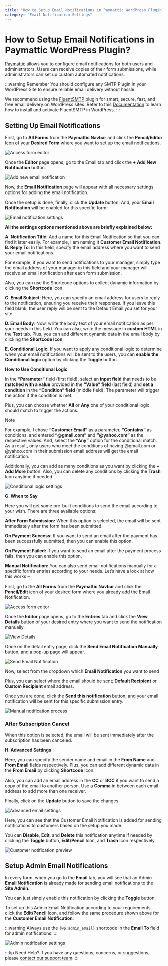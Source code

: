 ```yaml
---
title: "How to Setup Email Notifications in Paymattic WordPress Plugin?"
category: "Email Notification Settings"
---
```


# How to Setup Email Notifications in Paymattic WordPress Plugin?

[Paymattic](https://paymattic.com/) allows you to configure email notifications for both users and administrators. Users can receive copies of their form submissions, while administrators can set up custom automated notifications.

:::warning Remember
You should configure any SMTP Plugin in your WordPress Site to ensure reliable email delivery without hassle.

We recommend using the [FluentSMTP](https://fluentsmtp.com/) plugin for smart, secure, fast, and free email delivery on WordPress sites. Refer to this [Documentation](https://fluentsmtp.com/docs/installing-fluent-smtp/) to learn how to install and activate FluentSMTP in WordPress.
:::

## Setting Up Email Notifications


First, go to **All Forms** from the **Paymattic Navbar** and click the **Pencil/Editor** Icon of your **Desired Form** where you want to set up the email notifications.

![Access form editor](/images/email-notification-settings/how-to-setup-email-notifications-in-paymattic-wordpress-plugin/EditPencil-icon-of-a-specific-form-scaled.webp)

Once the **Editor** page opens, go to the Email tab and click the **+ Add New Notification** button.

![Add new email notification](/images/email-notification-settings/how-to-setup-email-notifications-in-paymattic-wordpress-plugin/Add-New-Notification-button-scaled.webp)

Now, the **Email Notification** page will appear with all necessary settings options for adding the email notification.

Once the setup is done, finally, click the **Update** button. And, your **Email Notification** will be enabled for this specific form!

![Email notification settings](/images/email-notification-settings/how-to-setup-email-notifications-in-paymattic-wordpress-plugin/Full-Settings-page-of-Email-Notification-.webp)

**All the settings options mentioned above are briefly explained below:**

**A. Notification Title**: Add a name for this Email Notification so that you can find it later easily. For example, I am naming it  **Customer Email Notification**.
**B. Reply To**: In this field, specify the email address where you want to send your email notifications. 

For example, if you want to send notifications to your manager, simply type the email address of your manager in this field and your manager will receive an email notification after each form submission.

Also, you can use the Shortcode options to collect dynamic information by clicking the **Shortcode** Icon.

**C. Email Subject**: Here, you can specify an email address for users to reply to the notification, ensuring you receive their responses. If you leave this field blank, the user reply will be sent to the Default Email you set for your site. 

**D. Email Body**: Now, write the body text of your email notification as per your needs in this field. You can also, write the message in **custom HTML** in the **Text** tab. Plus, you can add different dynamic data in the email body by clicking the **Shortcode Icon**.

**E. Conditional Logic:** If you want to apply any conditional logic to determine when your email notifications will be sent to the users, you can **enable the Conditional logic** option by clicking the **Toggle** button. 


**How to Use Conditional Logic**

In the **“Parameter”** field (first field), select an **input field** that needs to be **matched with a value** provided in the **“Value” field** (last field) and **set a condition** in the **“Condition” field** (middle field). The parameter will trigger the action if the condition is met.

Plus, you can choose whether **All** or **Any** one of your conditional logic should match to trigger the actions.

>[!Note]
>For example, I chose **“Customer Email”** as a parameter, **“Contains”** as conditions, and entered **“@gmail.com”** and **“@yahoo.com”** as the respective values. And, select the **“Any”** option for the conditional match. As a result, only users who meet the conditions of having @gmail.com or @yahoo.com in their submission email address will get the email notification.

Additionally, you can add as many conditions as you want by clicking the **+ Add More** button. Also, you can delete any conditions by clicking the **Trash** Icon anytime if needed.

![Conditional logic settings](/images/email-notification-settings/how-to-setup-email-notifications-in-paymattic-wordpress-plugin/Conditional-Logics.webp)

**G. When to Say**

Here you will get some pre-built conditions to send the email according to your wish. There are three available options:

**After Form Submission:**
When this option is selected, the email will be sent immediately after the form has been submitted.

**On Payment Success:**
If you want to send an email after the payment has been successfully submitted, then you can enable this option.

**On Payment Failed:**
If you want to send an email after the payment process fails, then you can enable this option.

**Manual Notification:**
You can also send email notifications manually for a specific form’s entries according to your needs. Let’s have a look at how this works –

First, go to the **All Forms** from the **Paymattic Navbar** and click the **Pencil/Edit** icon of your desired form where you already add the Email Notification.

![Access form editor](/images/email-notification-settings/how-to-setup-email-notifications-in-paymattic-wordpress-plugin/EditPencil-icon-of-a-specific-form-scaled.webp)

Once the **Editor** page opens, go to the **Entries** tab and click the **View Details** button of your desired entry where you want to send the notification manually.

![View Details](/images/email-notification-settings/how-to-setup-email-notifications-in-paymattic-wordpress-plugin/View-details-of-specific-entry-scaled.webp)

Once on the detail entry page, click the **Send Email Notification Manually** button, and a pop-up page will appear.

![Send Email Notification](/images/email-notification-settings/how-to-setup-email-notifications-in-paymattic-wordpress-plugin/Send-email-notification-manually-button-scaled.webp)

Now, select from the dropdown which **Email Notification** you want to send

Plus, you can select where the email should be sent; **Default Recipient** or **Custom Recipient** email address. 

Once you are done, click the **Send this notification** button, and your email notification will be sent for this specific submission entry. 

![Manual notification process](/images/email-notification-settings/how-to-setup-email-notifications-in-paymattic-wordpress-plugin/Send-notification-pop-up-page.webp)

### After Subscription Cancel

When this option is selected, the email will be sent immediately after the subscription has been canceled. 

**H. Advanced Settings**

Here, you can specify the sender name and email in the **From Name** and **From Email** fields respectively. Plus, you can add different dynamic data in the **From Email** by clicking **Shortcode** Icon.

Also, you can add an email address in the **CC** or **BCC** if you want to send a copy of the email to another person. Use a **Comma** in between each email address to add more than one receiver.

Finally, click on the **Update** button to save the changes.

![Advanced email settings](/images/email-notification-settings/how-to-setup-email-notifications-in-paymattic-wordpress-plugin/Advanced-Settings.webp)

Here, you can see that the Customer Email Notification is added for sending notifications to customers based on the setup you made.

You can **Disable**, **Edit**, and **Delete** this notification anytime if needed by clicking the **Toggle** button, **Edit/Pencil** Icon, and **Trash** Icon respectively.  

![Customer notification preview](/images/email-notification-settings/how-to-setup-email-notifications-in-paymattic-wordpress-plugin/Preview-of-added-customer-email-notification-scaled.webp)

## Setup Admin Email Notifications

In every form, when you go to the **Email** tab, you will see that an Admin **Email Notification** is already made for sending email notifications to the **Site Admin**.

You can just simply enable this notification by clicking the **Toggle** button. 

To set up this Admin Email Notification according to your requirements, click the **Edit/Pencil** Icon, and follow the same procedure shown above for the **Customer Email Notification**.

:::warning
Always use the `{wp:admin_email}` shortcode in the **Email To** field for admin notifications.
:::

![Admin notification settings](/images/email-notification-settings/how-to-setup-email-notifications-in-paymattic-wordpress-plugin/Pre-built-Admin-Email-Notification-scaled.webp)

:::tip Need Help?
If you have any questions, concerns, or suggestions, please [contact our support team](https://wpmanageninja.com/support-tickets/).
:::